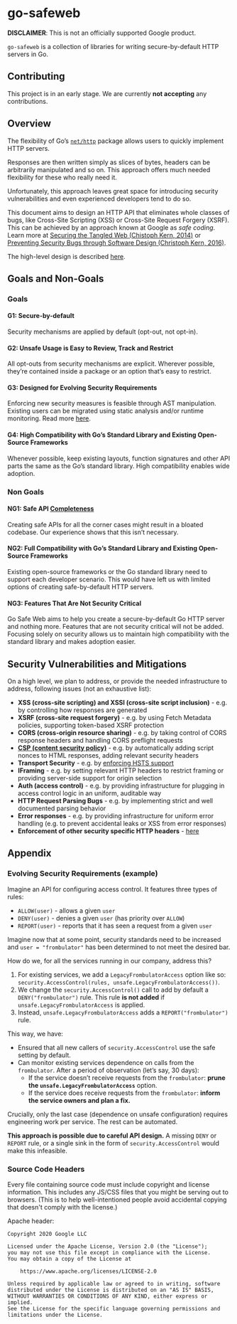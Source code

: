 # go-safeweb

**DISCLAIMER**: This is not an officially supported Google product.

`go-safeweb` is a collection of libraries for writing secure-by-default HTTP
servers in Go.

## Contributing

This project is in an early stage. We are currently **not accepting** any
contributions.

## Overview

The flexibility of Go’s [`net/http`](https://pkg.go.dev/net/http/) package
allows users to quickly implement HTTP servers.

Responses are then written simply as slices of bytes, headers can be arbitrarily
manipulated and so on. This approach offers much needed flexibility for these
who really need it.

Unfortunately, this approach leaves great space for introducing security
vulnerabilities and even experienced developers tend to do so.

This document aims to design an HTTP API that eliminates whole classes of bugs,
like Cross-Site Scripting (XSS) or Cross-Site Request Forgery (XSRF). This can
be achieved by an approach known at Google as _safe coding_. Learn more at
[Securing the Tangled Web (Chistoph Kern, 2014)](http://static.googleusercontent.com/media/research.google.com/en//pubs/archive/42934.pdf)
or
[Preventing Security Bugs through Software Design (Christoph Kern, 2016)](https://www.youtube.com/watch?v=ccfEu-Jj0as).

The high-level design is described [here](docs/design.md).

## Goals and Non-Goals

### Goals

#### G1: Secure-by-default

Security mechanisms are applied by default (opt-out, not opt-in).

#### G2: Unsafe Usage is Easy to Review, Track and Restrict

All opt-outs from security mechanisms are explicit. Wherever possible, they’re
contained inside a package or an option that’s easy to restrict.

#### G3: Designed for Evolving Security Requirements

Enforcing new security measures is feasible through AST manipulation. Existing
users can be migrated using static analysis and/or runtime monitoring. Read more
[here](#evolving-security-requirements-example).

#### G4: High Compatibility with Go’s Standard Library and Existing Open-Source Frameworks

Whenever possible, keep existing layouts, function signatures and other API
parts the same as the Go’s standard library. High compatibility enables wide
adoption.

### Non Goals

#### NG1: Safe API [Completeness](<https://en.wikipedia.org/wiki/Completeness_(logic)>)

Creating safe APIs for all the corner cases might result in a bloated codebase.
Our experience shows that this isn’t necessary.

#### NG2: Full Compatibility with Go’s Standard Library and Existing Open-Source Frameworks

Existing open-source frameworks or the Go standard library need to support each
developer scenario. This would have left us with limited options of creating
safe-by-default HTTP servers.

#### NG3: Features That Are Not Security Critical

Go Safe Web aims to help you create a secure-by-default Go HTTP server and
nothing more. Features that are not security critical will not be added.
Focusing solely on security allows us to maintain high compatibility with the
standard library and makes adoption easier.

## Security Vulnerabilities and Mitigations

On a high level, we plan to address, or provide the needed infrastructure to
address, following issues (not an exhaustive list):

- **XSS (cross-site scripting) and XSSI (cross-site script inclusion)** - e.g.
  by controlling how responses are generated
- **XSRF (cross-site request forgery)** - e.g. by using Fetch Metadata policies,
  supporting token-based XSRF protection
- **CORS (cross-origin resource sharing)** - e.g. by taking control of CORS
  response headers and handling CORS preflight requests
- [**CSP (content security policy)**](https://csp.withgoogle.com/docs/index.html) -
  e.g. by automatically adding script nonces to HTML responses, adding relevant
  security headers
- **Transport Security** - e.g. by
  [enforcing HSTS support](safehttp/plugins/hsts)
- **IFraming** - e.g. by setting relevant HTTP headers to restrict framing or
  providing server-side support for origin selection
- **Auth (access control)** - e.g. by providing infrastructure for plugging in
  access control logic in an uniform, auditable way
- **HTTP Request Parsing Bugs** - e.g. by implementing strict and well
  documented parsing behavior
- **Error responses** - e.g. by providing infrastructure for uniform error
  handling (e.g. to prevent accidental leaks or XSS from error responses)
- **Enforcement of other security specific HTTP headers** -
  [here](safehttp/plugins/staticheaders)

## Appendix

### Evolving Security Requirements (example)

Imagine an API for configuring access control. It features three types of rules:

- `ALLOW(user)` - allows a given `user`
- `DENY(user)` - denies a given `user` (has priority over `ALLOW`)
- `REPORT(user)` - reports that it has seen a request from a given `user`

Imagine now that at some point, security standards need to be increased and
`user = "frombulator"` has been determined to not meet the desired bar.

How do we, for all the services running in our company, address this?

1.  For existing services, we add a `LegacyFrombulatorAccess` option like so:
    `security.AccessControl(rules, unsafe.LegacyFrombulatorAccess())`.
1.  We change the `security.AccessControl()` call to add by default a
    `DENY("frombulator")` rule. This rule **is not added** if
    `unsafe.LegacyFrombulatorAccess` is applied.
1.  Instead, `unsafe.LegacyFrombulatorAccess` adds a `REPORT("frombulator")`
    rule.

This way, we have:

- Ensured that all new callers of `security.AccessControl` use the safe setting
  by default.
- Can monitor existing services dependence on calls from the `frombulator`.
  After a period of observation (let’s say, 30 days):
  - If the service doesn’t receive requests from the `frombulator`: **prune the
    `unsafe.LegacyFrombulatorAccess`** option.
  - If the service does receive requests from the `frombulator`: **inform the
    service owners and plan a fix.**

Crucially, only the last case (dependence on unsafe configuration) requires
engineering work per service. The rest can be automated.

**This approach is possible due to careful API design.** A missing `DENY` or
`REPORT` rule, or a single sink in the form of `security.AccessControl` would
make this infeasible.

### Source Code Headers

Every file containing source code must include copyright and license
information. This includes any JS/CSS files that you might be serving out to
browsers. (This is to help well-intentioned people avoid accidental copying that
doesn't comply with the license.)

Apache header:

    Copyright 2020 Google LLC

    Licensed under the Apache License, Version 2.0 (the "License");
    you may not use this file except in compliance with the License.
    You may obtain a copy of the License at

        https://www.apache.org/licenses/LICENSE-2.0

    Unless required by applicable law or agreed to in writing, software
    distributed under the License is distributed on an "AS IS" BASIS,
    WITHOUT WARRANTIES OR CONDITIONS OF ANY KIND, either express or implied.
    See the License for the specific language governing permissions and
    limitations under the License.
